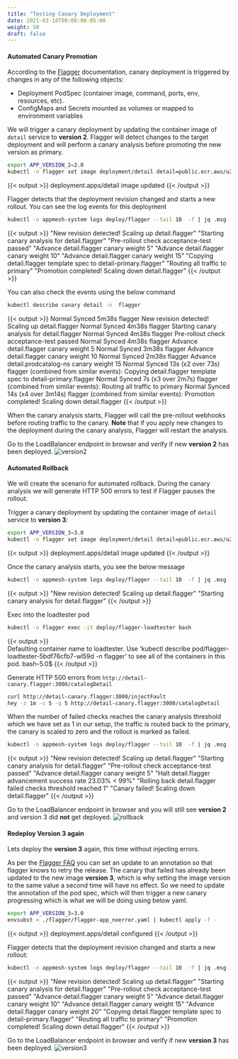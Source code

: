 ```yaml
---
title: "Testing Canary Deployment"
date: 2021-03-18T00:00:00-05:00
weight: 50
draft: false
---
```


#### Automated Canary Promotion

According to the [Flagger](https://docs.flagger.app/tutorials/appmesh-progressive-delivery#automated-canary-promotion) documentation, canary deployment is triggered by changes in any of the following objects:

- Deployment PodSpec (container image, command, ports, env, resources, etc).
- ConfigMaps and Secrets mounted as volumes or mapped to environment variables

We will trigger a canary deployment by updating the container image of `detail` service to **version 2**. Flagger will detect changes to the target deployment and will perform a canary analysis before promoting the new version as primary.

```bash
export APP_VERSION_2=2.0
kubectl -n flagger set image deployment/detail detail=public.ecr.aws/u2g6w7p2/eks-microservice-demo/detail:${APP_VERSION_2}
```
{{< output >}}
deployment.apps/detail image updated
{{< /output >}}

Flagger detects that the deployment revision changed and starts a new rollout. You can see the log events for this deployment

```bash 
kubectl -n appmesh-system logs deploy/flagger --tail 10  -f | jq .msg 
```

{{< output >}}
"New revision detected! Scaling up detail.flagger"
"Starting canary analysis for detail.flagger"
"Pre-rollout check acceptance-test passed"
"Advance detail.flagger canary weight 5"
"Advance detail.flagger canary weight 10"
"Advance detail.flagger canary weight 15"
"Copying detail.flagger template spec to detail-primary.flagger"
"Routing all traffic to primary"
"Promotion completed! Scaling down detail.flagger"
{{< /output >}}

You can also check the events using the below command
```bash
kubectl describe canary detail -n  flagger
```

{{< output >}}
  Normal   Synced  5m38s                flagger  New revision detected! Scaling up detail.flagger
  Normal   Synced  4m38s                flagger  Starting canary analysis for detail.flagger
  Normal   Synced  4m38s                flagger  Pre-rollout check acceptance-test passed
  Normal   Synced  4m38s                flagger  Advance detail.flagger canary weight 5
  Normal   Synced  3m38s                flagger  Advance detail.flagger canary weight 10
  Normal   Synced  2m38s                flagger  Advance detail.prodcatalog-ns canary weight 15
  Normal   Synced  13s (x2 over 73s)    flagger  (combined from similar events): Copying detail.flagger template spec to detail-primary.flagger
  Normal   Synced  7s (x3 over 2m7s)  flagger  (combined from similar events): Routing all traffic to primary
  Normal   Synced  14s (x4 over 3m14s)  flagger  (combined from similar events): Promotion completed! Scaling down detail.flagger
{{< /output >}}

When the canary analysis starts, Flagger will call the pre-rollout webhooks before routing traffic to the canary.
**Note** that if you apply new changes to the deployment during the canary analysis, Flagger will restart the analysis.

Go to the LoadBalancer endpoint in browser and verify if new **version 2** has been deployed. 
![version2](/images/app_mesh_flagger/version2.png)

#### Automated Rollback

We will create the scenario for automated rollback. During the canary analysis we will generate HTTP 500 errors to test if Flagger pauses the rollout.

Trigger a canary deployment by updating the container image of `detail` service to **version 3**:

```bash
export APP_VERSION_3=3.0
kubectl -n flagger set image deployment/detail detail=public.ecr.aws/u2g6w7p2/eks-microservice-demo/detail:${APP_VERSION_3}
```
{{< output >}}
deployment.apps/detail image updated
{{< /output >}}

Once the canary analysis starts, you see the below message
```bash
kubectl -n appmesh-system logs deploy/flagger --tail 10  -f | jq .msg
```
{{< output >}}
"New revision detected! Scaling up detail.flagger"
"Starting canary analysis for detail.flagger"
{{< /output >}}

Exec into the loadtester pod
```bash
kubectl -n flagger exec -it deploy/flagger-loadtester bash
```
{{< output >}}  
Defaulting container name to loadtester.
Use 'kubectl describe pod/flagger-loadtester-5bdf76cfb7-wl59d -n flagger' to see all of the containers in this pod.
bash-5.0$ 
{{< /output >}}

Generate HTTP 500 errors from `http://detail-canary.flagger:3000/catalogDetail`

```bash
curl http://detail-canary.flagger:3000/injectFault
hey -z 1m -c 5 -q 5 http://detail-canary.flagger:3000/catalogDetail
```

When the number of failed checks reaches the canary analysis threshold which we have set as 1 in our setup, the traffic is routed back to the primary, the canary is scaled to zero and the rollout is marked as failed.

```bash
kubectl -n appmesh-system logs deploy/flagger --tail 10  -f | jq .msg
```

{{< output >}}
"New revision detected! Scaling up detail.flagger"
"Starting canary analysis for detail.flagger"
"Pre-rollout check acceptance-test passed"
"Advance detail.flagger canary weight 5"
"Halt detail.flagger advancement success rate 23.03% < 99%"
"Rolling back detail.flagger failed checks threshold reached 1"
"Canary failed! Scaling down detail.flagger"
{{< /output >}}

Go to the LoadBalancer endpoint in browser and you will still see **version 2** and version 3 did **not** get deployed. 
![rollback](/images/app_mesh_flagger/version2.png)

#### Redeploy Version 3 again

Lets deploy the **version 3** again, this time without injecting errors. 

As per the [Flagger FAQ](https://docs.flagger.app/faq#how-to-retry-a-failed-release) you can set an update to an annotation so that flagger knows to retry the release. 
The canary that failed has already been updated to the new image **version 3**, which is why setting the image version to the same value a second time will have no effect. So we need to update the annotation of the pod spec, which will then trigger a new canary progressing which is what we will be doing using below yaml.

```bash
export APP_VERSION_3=3.0
envsubst < ./flagger/flagger-app_noerror.yaml | kubectl apply -f -
```
{{< output >}}
deployment.apps/detail configured
{{< /output >}}

Flagger detects that the deployment revision changed and starts a new rollout:

```bash
kubectl -n appmesh-system logs deploy/flagger --tail 10  -f | jq .msg
```

{{< output >}}
"New revision detected! Scaling up detail.flagger"
"Starting canary analysis for detail.flagger"
"Pre-rollout check acceptance-test passed"
"Advance detail.flagger canary weight 5"
"Advance detail.flagger canary weight 10"
"Advance detail.flagger canary weight 15"
"Advance detail.flagger canary weight 20"
"Copying detail.flagger template spec to detail-primary.flagger"
"Routing all traffic to primary"
"Promotion completed! Scaling down detail.flagger"
{{< /output >}}

Go to the LoadBalancer endpoint in browser and verify if new **version 3** has been deployed.
![version3](/images/app_mesh_flagger/version3.png)


